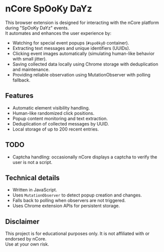 # nCore SpOoKy DaYz

This browser extension is designed for interacting with the nCore platform during "SpOoKy DaYz" events.  
It automates and enhances the user experience by:

- Watching for special event popups (`#spo0kyD` container).
- Extracting text messages and unique identifiers (UUIDs).
- Clicking event images automatically (simulating human-like behavior with small jitter).
- Saving collected data locally using Chrome storage with deduplication and maintenance.
- Providing reliable observation using MutationObserver with polling fallback.

## Features

- Automatic element visibility handling.
- Human-like randomized click positions.
- Popup content monitoring and text extraction.
- Deduplication of collected messages by UUID.
- Local storage of up to 200 recent entries.

## TODO

- Captcha handling: occasionally nCore displays a captcha to verify the user is not a script.

## Technical details

- Written in JavaScript.
- Uses `MutationObserver` to detect popup creation and changes.
- Falls back to polling when observers are not triggered.
- Uses Chrome extension APIs for persistent storage.

## Disclaimer

This project is for educational purposes only. It is not affiliated with or endorsed by nCore.  
Use at your own risk.
